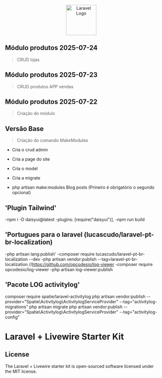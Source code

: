 <p align="center"><a href="https://github.com/osvaldolaini" target="_blank"><img src="https://avatars.githubusercontent.com/u/75580327?v=4" width="100" alt="Laravel Logo"></a></p>

## Módulo produtos 2025-07-24

> CRUD lojas

## Módulo produtos 2025-07-23

> CRUD produtos
> APP vendas

## Módulo produtos 2025-07-22

> Criação do módulo

## Versão Base

> Criação do comando MakeModules

-   Cria o crud admin
-   Cria a page do site
-   Cria o model
-   Cria a migrate

-   php artisan make:modules Blog posts (Prineiro é obrigatório o segundo opcional)

## 'Plugin Tailwind'

-npm i -D daisyui@latest
-plugins: [require("daisyui")],
-npm run build

## 'Portugues para o laravel (lucascudo/laravel-pt-br-localization)

-php artisan lang:publish'
-composer require lucascudo/laravel-pt-br-localization --dev
-php artisan vendor:publish --tag=laravel-pt-br-localization
//https://github.com/opcodesio/log-viewer
-composer require opcodesio/log-viewer
-php artisan log-viewer:publish

## 'Pacote LOG activitylog'

composer require spatie/laravel-activitylog
php artisan vendor:publish --provider="Spatie\Activitylog\ActivitylogServiceProvider" --tag="activitylog-migrations"
php artisan migrate
php artisan vendor:publish --provider="Spatie\Activitylog\ActivitylogServiceProvider" --tag="activitylog-config"

# Laravel + Livewire Starter Kit

## License

The Laravel + Livewire starter kit is open-sourced software licensed under the MIT license.
